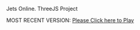 Jets Online. ThreeJS Project

MOST RECENT VERSION: [Please Click here to Play](https://rawcdn.githack.com/alperenbutun/jets-online/0b5e1d6/index.html)
